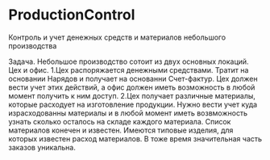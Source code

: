 # ProductionControl
Контроль и учет денежных средств и материалов небольшого производства

Задача. Небольшое производство сотоит из двух основных локаций. Цех и офис. 
1.Цех распоряжается денежными средствами. Тратит на основании Нарядов и получает на основанни Счет-фактур. Цех должен вести учет этих действий, а офис должен иметь возможность в любой момент получить к ним доступ. 
2.Цех получает различные материалы, которые расходует на изготовление продукции. Нужно вести учет куда израсходованны материалы и в любой момент иметь возвможность узнать сколько осталось на складе каждого материала. 
Список материалов конечен и известен. 
Имеются типовые изделия, для которых известен расход материалов. В тоже время значительная часть заказов уникальна. 

